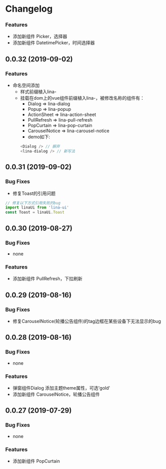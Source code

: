 # Changelog

### Features
+ 添加新组件 Picker，选择器
+ 添加新组件 DatetimePicker，时间选择器

## 0.0.32 (2019-09-02)

### Features
+ 命名空间添加
  + 样式前缀植入lina-
  + 挂载在dom上的vue组件前缀植入lina-，被修改名称的组件有：
    - Dialog => lina-dialog
    - Popup => lina-popup
    - ActionSheet => lina-action-sheet
    - PullRefresh => lina-pull-refresh
    - PopCurtain => lina-pop-curtain
    - CarouselNotice => lina-carousel-notice
    - demo如下:
    ```javascript
    <Dialog /> // 摒弃
    <lina-dialog /> // 新写法
    ```


## 0.0.31 (2019-09-02)

### Bug Fixes
+ 修复Toast的引用问题
```javascript
// 修复以下方式引用失败的bug
import linaUi from 'lina-ui'
const Toast = linaUi.Toast
```

## 0.0.30 (2019-08-27)

### Bug Fixes
+ none

### Features
+ 添加新组件 PullRefresh，下拉刷新

## 0.0.29 (2019-08-16)

### Bug Fixes
+ 修复CarouselNotice(轮播公告组件)的tag边框在某些设备下无法显示的bug

## 0.0.28 (2019-08-16)

### Bug Fixes
+ none

### Features
+ 弹窗组件Dialog 添加主题theme属性，可选'gold'
+ 添加新组件 CarouselNotice，轮播公告组件

## 0.0.27 (2019-07-29)

### Bug Fixes
+ none

### Features
+ 添加新组件 PopCurtain
